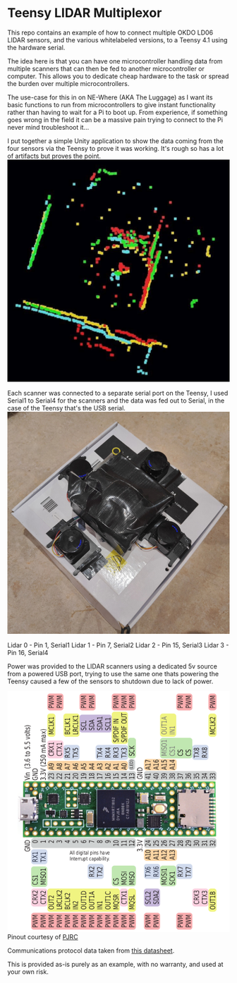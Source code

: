 Teensy LIDAR Multiplexor
====

This repo contains an example of how to connect multiple OKDO LD06 LIDAR sensors, and the various whitelabeled versions, to a Teensy 4.1 using the hardware serial. 

The idea here is that you can have one microcontroller handling data from multiple scanners that can then be fed to another microcontroller or computer. This allows you to dedicate cheap hardware to the task or spread the burden over multiple microcontrollers.

The use-case for this in on NE-Where (AKA The Luggage) as I want its basic functions to run from microcontrollers to give instant functionality rather than having to wait for a Pi to boot up. From experience, if something goes wrong in the field it can be a massive pain trying to connect to the Pi never mind troubleshoot it...

I put together a simple Unity application to show the data coming from the four sensors via the Teensy to prove it was working. It's rough so has a lot of artifacts but proves the point.
![A black image with four overlaping groups of dots, each colour representing data from a different LIDAR scanner](image.png)

Each scanner was connected to a separate serial port on the Teensy, I used Serial1 to Serial4 for the scanners and the data was fed out to Serial, in the case of the Teensy that's the USB serial.
![An image showing a cardboard box with four LIDAR sensors gaffer taped to it, a plastic box sits between them to block each of them from seeing the others](image-1.png)

Lidar 0     -       Pin 1,  Serial1
Lidar 1     -       Pin 7,  Serial2
Lidar 2     -       Pin 15, Serial3
Lidar 3     -       Pin 16, Serial4

Power was provided to the LIDAR scanners using a dedicated 5v source from a powered USB port, trying to use the same one thats powering the Teensy caused a few of the sensors to shutdown due to lack of power.

![Teensy 4.1 pinout diagram](image-2.png)
Pinout courtesy of [PJRC](https://www.pjrc.com/teensy/pinout.html)

Communications protocol data taken from [this datasheet](https://www.elecrow.com/download/product/SLD06360F/LD19_Development%20Manual_V2.3.pdf).

This is provided as-is purely as an example, with no warranty, and used at your own risk.